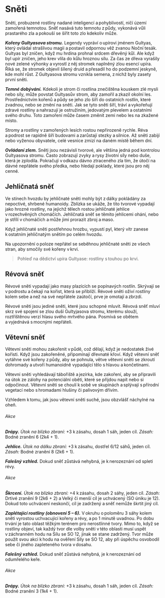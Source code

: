 # Sněti
  
Sněti, probuzené rostliny nadané inteligencí a pohyblivostí, ničí území zamořená temnotou. Sněť nasává tuto temnotu z půdy, vykonává vůli prastarého zla a pokouší se šířit toto zlo kdekoliv může.
  
***Kořeny Gultyasova stromu.*** Legendy vypráví o upírovi jménem Gultyas, který ovládal strašlivou magii a postavil odpornou věž zvanou Noční tesák. Gultyas byl zničen, když mu hrdina prohnal srdcem dřevěný kůl. Ale když byl upír zničen, jeho krev vlila do kůlu hroznou sílu. Za čas ze dřeva vyrašily nové zelené výhonky a vyrostl z něj stromek naplněný zlou esencí upíra. Říká se, že stromek objevil šílený druid a přesadil ho do podzemní jeskyně, kde mohl růst. Z Gultyasova stromu vznikla semena, z nichž byly zasety první sněti.
  
***Temné dobývání.*** Kdekoli je strom či rostlina znečištěna kouskem zlé mysli nebo síly, může povstat Gultyasův strom, aby zamořil a zkazil okolní les. Prostřednictvím kořenů a půdy se jeho zlo šíří do ostatních rostlin, které zvadnou, nebo se změní na sněti. Jak se tyto sněti šíří, tráví a vykořeňují zdravé rostliny a nahrazují je ostružiním, jedovatým plevelem a ostatními svého druhu. Toto zamoření může časem změnit zemi nebo les na zkažené místo.
  
Stromy a rostliny v zamořených lesích rostou nepřirozeně rychle. Réva a podrost se rapidně šíří budovami a zarůstají stezky a silnice. Až sněti zabijí nebo vyženou obyvatele, celé vesnice zmizí na daném místě během dní.
  
***Ovládaní zlem.*** Sněti jsou nezávislí tvorové, ale většina jedná pod kontrolou Gultyasova stromu. Často zobrazují zvyky a rysy životní síly nebo duše, která je zplodila. Pokračují v odkazu dávno ztraceného zla tím, že útočí na dávné nepřátele svého předka, nebo hledají poklady, které jsou pro něj cenné.
  
## Jehličnatá sněť
  
Ve stínech hvozdu by jehličnaté sněti mohly být z dálky pokládány za nepoctivé, shrbené humanoidy. Zblízka se ukáže, že tito tvorové vypadají jako hrozné rostliny, na jejichž tělech rostou jehličnaté jehlice v rozechvěných chomáčích. Jehličnatá sněť se těmito jehlicemi ohání, nebo je střílí v chomáčích a může jimi prorazit zbroj a maso.
  
Když jehličnaté sněti postřehnou hrozbu, vypustí pyl, který vítr zanese k ostatním jehličnatým snětím po celém hvozdu.
  
Na upozornění o poloze nepřátel se seběhnou jehličnaté sněti ze všech stran, aby smočily své kořeny v krvi.

> Pohleď na dědictví upíra Gultyase: rostliny s touhou po krvi.
  
## Révová sněť
  
Révové sněti vypadají jako masy plazících se popínavých rostlin. Skrývají se v podrostu a čekají na kořist, která se přiblíží. Révové sněti oživí rostliny kolem sebe a než na své nepřátele zaútočí, prve je omotají a zbrzdí.
  
Révové sněti jsou jediné sněti, které jsou schopné mluvit. Révová sněť mluví skrz své spojení se zlou duší Gultyjasova stromu, kterému slouží, roztříštěnou verzí hlasu svého mrtvého pána. Posmívá se obětem a vyjednává s mocnými nepřáteli.
  
## Větevní sněť
  
Větevní sněti mohou zakořenit v půdě, což dělají, když je nedostatek živé kořisti. Když jsou zakořeněné, připomínají dřevnaté křoví. Když větevní sněť vytáhne své kořeny z půdy, aby se pohnula, větve větevní sněti se zkroutí dohromady a utvoří humanoidně vypadající tělo s hlavou a končetinami.
  
Větevní sněti vyhledávají tábořiště a jezírka, kde zakoření, aby se připravili na útok ze zálohy na potenciální oběti, které se přijdou napít nebo si odpočinout. Větevní sněti se choulí k sobě ve skupinách a splývají s přírodní vegetací nebo s hromadami hlušiny či palivovým dřívím.
  
Vzhledem k tomu, jak jsou větevní sněti suché, jsou obzvlášť náchylné na oheň.

<Monster 
    title="Jehličnatá sněť"
    subtitle="Střední rostlina, neutrální zlo"
    armor-class="12 (přirozená zbroj)"
    hit-points="11 (2k8 + 2)"
    speed="6 sáhů"
    str="12 (+1)"
    dex="12 (+1)"
    con="13 (+1)"
    int="4 (-3)"
    wis="8 (-1)"
    cha="3 (-4)"
    saving-throws=""
    skills=""
    damage-vulnerabilities=""
    damage-resistances=""
    damage-immunities=""
    condition-immunities="hluchá, slepá"
    senses="mimozrakové vnímání 12 sáhů (mimo tento okruh je slepá), pasivní Vnímání 9"
    languages="rozumí obecné řeči, ale neumí mluvit"
    challenge="1/4 (50 ZK)"
    >
 
###### Akce
  
***Drápy.*** *Útok na blízko zbraní:* +3 k zásahu, dosah 1 sáh, jeden cíl. *Zásah:* Bodné zranění 6 (2k4 + 1).
  
***Jehlice.*** *Útok na dálku zbraní:* +3 k zásahu, dostřel 6/12 sáhů, jeden cíl. *Zásah:* Bodné zranění 8 (2k6 + 1).
 
</Monster> 

 <Monster 
    title="Révová sněť"
    subtitle="Střední rostlina, neutrální zlo"
    armor-class="12 (přirozená zbroj)"
    hit-points="26 (4k8 + 8)"
    speed="2 sáhy"
    str="15 (+2)"
    dex="8 (-1)"
    con="14 (+2)"
    int="5 (-3)"
    wis="10 (+0)"
    cha="3 (-4)"
    saving-throws=""
    skills="Nenápadnost +1"
    damage-vulnerabilities=""
    damage-resistances=""
    damage-immunities=""
    condition-immunities="hluchá, slepá"
    senses="mimozrakové vnímání 12 sáhů (mimo tento okruh je slepá), pasivní Vnímání 10"
    languages="obecná řeč"
    challenge="1/2 (100 ZK)"
    > 
  
***Falešný vzhled.*** Dokud sněť zůstává nehybná, je k nerozeznání od spleti révy.
  
###### Akce
  
***Škrcení.*** *Útok na blízko zbraní:* +4 k zásahu, dosah 2 sáhy, jeden cíl. *Zásah:* Drtivé zranění 9 (2k6 + 2) a Velký či menší cíl je uchvácený (SO úniku je 12). Dokud toto uchvácení neskončí, cíl je zadržený a sněť nemůže škrtit jiný cíl.
  
***Zaplétající rostliny (obnovení 5 – 6).*** V okruhu o poloměru 3 sáhy kolem sněti vyrostou uchvacující kořeny a révy, a po 1 minutě uvadnou. Po dobu trvání je tato oblast těžkým terénem pro nerostlinné tvory. Mimo to, když se rostliny objeví, tak každý tvor dle volby sněti v této oblasti musí uspět v záchranném hodu na Sílu se SO 12, jinak se stane zadržený. Tvor může použít svou akci k hodu na ověření Síly se SO 12, aby při úspěchu osvobodil sebe či jiného zapleteného tvora v dosahu.

</Monster>  
  
<Monster 
    title="Větevní sněť"
    subtitle="Malá rostlina, neutrální zlo"
    armor-class="13 (přirozená zbroj)"
    hit-points="4 (1k6 + 1)"
    speed="4 sáhy"
    str="6 (-2)"
    dex="13 (+1)"
    con="12 (+1)"
    int="4 (-3)"
    wis="8 (-1)"
    cha="3 (-4)"
    saving-throws=""
    skills="Nenápadnost +3"
    damage-vulnerabilities="ohnivá"
    damage-resistances=""
    damage-immunities=""
    condition-immunities="hluchá, slepá"
    senses="mimozrakové vnímání 12 sáhů (mimo tento okruh je slepá), pasivní Vnímání 9"
    languages="rozumí obecné řeči, ale neumí mluvit"
    challenge="1/8 (25 ZK)"
    >
 
***Falešný vzhled.*** Dokud sněť zůstává nehybná, je k nerozeznání od odumřelého keře.
  
###### Akce
  
***Drápy.*** *Útok na blízko zbraní:* +3 k zásahu, dosah 1 sáh, jeden cíl. *Zásah:* Bodné zranění 3 (1k4 + 1).

</Monster>
